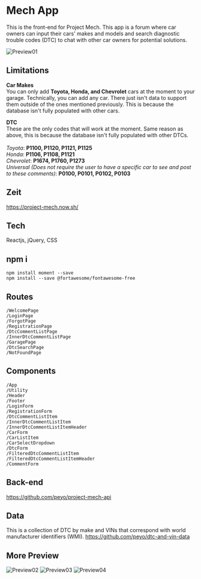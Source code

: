 # Mech App
This is the front-end for Project Mech. This app is a forum where car owners can input their cars' makes and models and search diagnostic trouble codes (DTC) to chat with other car owners for potential solutions.

![Preview01](https://user-images.githubusercontent.com/55764217/82862884-a44db480-9ed5-11ea-9c46-064c8ced7a17.png)

## Limitations
**Car Makes**<br/>
You can only add **Toyota, Honda, and Chevrolet** cars at the moment to your garage. Technically, you can add any car. There just isn't data to support them outside of the ones mentioned previously. This is because the database isn't fully populated with other cars.

**DTC**<br/>
These are the only codes that will work at the moment. Same reason as above, this is because the database isn't fully populated with other DTCs.<br/><br/>
*Toyota*: **P1100, P1120, P1121, P1125**<br/>
*Honda*: **P1106, P1108, P1121**<br/>
*Chevrolet*: **P1674, P1760, P1273**<br/>
*Universal (Does not require the user to have a specific car to see and post to these comments)*: **P0100, P0101, P0102, P0103**

## Zeit
https://project-mech.now.sh/

## Tech
Reactjs, jQuery, CSS

## npm i
```
npm install moment --save
npm install --save @fortawesome/fontawesome-free
```

## Routes

```
/WelcomePage
/LoginPage
/ForgotPage
/RegistrationPage
/DtcCommentListPage
/InnerDtcCommentListPage
/GaragePage
/DtcSearchPage
/NotFoundPage
```

## Components

```
/App
/Utility
/Header
/Footer
/LoginForm
/RegistrationForm
/DtcCommentListItem
/InnerDtcCommentListItem
/InnerDtcCommentListItemHeader
/CarForm
/CarListItem
/CarSelectDropdown
/DtcForm
/FilteredDtcCommentListItem
/FilteredDtcCommentListItemHeader
/CommentForm
```

## Back-end
https://github.com/peyo/project-mech-api

## Data
This is a collection of DTC by make and VINs that correspond with world manufacturer identifiers (WMI).
https://github.com/peyo/dtc-and-vin-data

## More Preview

![Preview02](https://user-images.githubusercontent.com/55764217/82862888-a57ee180-9ed5-11ea-9a8d-5f1b36fd8631.png)
![Preview03](https://user-images.githubusercontent.com/55764217/82862891-a6b00e80-9ed5-11ea-9b63-09a935587fa7.png)
![Preview04](https://user-images.githubusercontent.com/55764217/82862896-a879d200-9ed5-11ea-926d-6ee6c07718e0.png)
